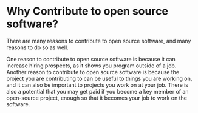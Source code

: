 # Why Contribute to open source software?

There are many reasons to contribute to open source software, and many reasons to do so as well.

One reason to contribute to open source software is because it can increase hiring prospects, as it shows you program outside of a job.
Another reason to contribute to open source software is because the project you are contributing to can be useful to things you are working on,
and it can also be important to projects you work on at your job. There is also a potential that you may get paid if you become a key member of
an open-source project, enough so that it becomes your job to work on the software.
